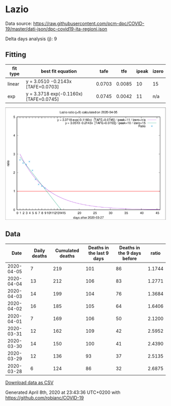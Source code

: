 # Lazio

Data source: https://raw.githubusercontent.com/pcm-dpc/COVID-19/master/dati-json/dpc-covid19-ita-regioni.json

Delta days analysis (j): 9

## Fitting 
|fit type|best fit equation|tafe|tfe|ipeak|izero|
|-------|-----|--------|------|---|---|
|linear|y = 3.0510 -0.2143x  [TAFE=0.0703]|0.0703|0.0085|10|15|
|exp|y = 3.3718 exp(-0.1160x)  [TAFE=0.0745]|0.0745|0.0042|11|n/a|

![Plot](COVID-19_lazio_j9_2020-04-05.png)

## Data
|Date|Daily deaths|Cumulated deaths|Deaths in the last 9 days|Deaths in the 9 days before|ratio|
|----|----------|-----------|-------|--------------------|-----|
|2020-04-05|7|219|101|86|1.1744|
|2020-04-04|13|212|106|83|1.2771|
|2020-04-03|14|199|104|76|1.3684|
|2020-04-02|16|185|105|64|1.6406|
|2020-04-01|7|169|106|50|2.1200|
|2020-03-31|12|162|109|42|2.5952|
|2020-03-30|14|150|100|41|2.4390|
|2020-03-29|12|136|93|37|2.5135|
|2020-03-28|6|124|86|32|2.6875|

[Download data as CSV](COVID-19_lazio_j9_2020-04-05.csv)

Generated April 8th, 2020 at 23:43:36 UTC+0200 with https://github.com/robianc/COVID-19
